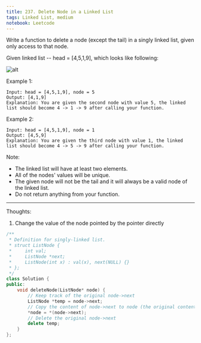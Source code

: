 ```yaml
---
title: 237. Delete Node in a Linked List
tags: Linked List, medium
notebook: Leetcode
---
```


Write a function to delete a node (except the tail) in a singly linked list, given only access to that node.

Given linked list -- head = [4,5,1,9], which looks like following:

![alt](https://assets.leetcode.com/uploads/2018/12/28/237_example.png)

Example 1:
```
Input: head = [4,5,1,9], node = 5
Output: [4,1,9]
Explanation: You are given the second node with value 5, the linked list should become 4 -> 1 -> 9 after calling your function.
```
Example 2:
```
Input: head = [4,5,1,9], node = 1
Output: [4,5,9]
Explanation: You are given the third node with value 1, the linked list should become 4 -> 5 -> 9 after calling your function.
```

Note:

- The linked list will have at least two elements.
- All of the nodes' values will be unique.
- The given node will not be the tail and it will always be a valid node of the linked list.
- Do not return anything from your function.
----------
Thoughts:
1. Change the value of the node pointed by the pointer directly

```c++
/**
 * Definition for singly-linked list.
 * struct ListNode {
 *     int val;
 *     ListNode *next;
 *     ListNode(int x) : val(x), next(NULL) {}
 * };
 */
class Solution {
public:
    void deleteNode(ListNode* node) {
        // Keep track of the original node->next
        ListNode *temp = node->next;
        // Copy the content of node->next to node (the original content of the node will be replaced)
        *node = *(node->next);
        // Delete the original node->next
        delete temp;
    }
};
```